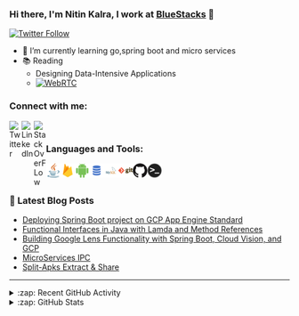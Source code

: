 ### Hi there, I'm Nitin Kalra, I work at [BlueStacks][bluestacksWebsite] 👋

[![Twitter Follow](https://img.shields.io/twitter/follow/nkalra0123?color=1DA1F2&logo=twitter&style=for-the-badge)](https://twitter.com/intent/follow?original_referer=https%3A%2F%2Fgithub.com%2Fnkalra0123&screen_name=nkalra0123)

- 🌱 I’m currently learning go,spring boot and micro services
- 📚 Reading 
    * Designing Data-Intensive Applications
    * [<img alt="WebRTC" width="100px" src="https://www.gstatic.com/devrel-devsite/prod/vf2803d8fceba443283ee4e8627acfcc1365957a4f42d24f2965d2cb7faab19ba/webrtc/images/lockup.svg" />][webrtc]


### Connect with me:

[<img align="left" alt="Twitter" width="22px" src="https://cdn.jsdelivr.net/npm/simple-icons@v3/icons/twitter.svg" />][twitter]
[<img align="left" alt="LinkedIn" width="22px" src="https://cdn.jsdelivr.net/npm/simple-icons@v3/icons/linkedin.svg" />][linkedin]
[<img align="left" alt="StackOverFLow" width="22px" src="https://cdn.jsdelivr.net/npm/simple-icons@v3/icons/stackoverflow.svg" />][stackoverflow]

<br />

### Languages and Tools:

<img align="left" alt="Java" width="26px" src="https://raw.githubusercontent.com/github/explore/80688e429a7d4ef2fca1e82350fe8e3517d3494d/topics/java/java.png" />
<img align="left" alt="Firebase" width="26px" src="https://raw.githubusercontent.com/github/explore/80688e429a7d4ef2fca1e82350fe8e3517d3494d/topics/firebase/firebase.png" />
<img align="left" alt="Android" width="26px" src="https://raw.githubusercontent.com/github/explore/80688e429a7d4ef2fca1e82350fe8e3517d3494d/topics/android/android.png" />
<img align="left" alt="SQL" width="26px" src="https://raw.githubusercontent.com/github/explore/80688e429a7d4ef2fca1e82350fe8e3517d3494d/topics/sql/sql.png" />
<img align="left" alt="MySQL" width="26px" src="https://raw.githubusercontent.com/github/explore/80688e429a7d4ef2fca1e82350fe8e3517d3494d/topics/mysql/mysql.png" />
<img align="left" alt="Git" width="26px" src="https://raw.githubusercontent.com/github/explore/80688e429a7d4ef2fca1e82350fe8e3517d3494d/topics/git/git.png" />
<img align="left" alt="GitHub" width="26px" src="https://raw.githubusercontent.com/github/explore/78df643247d429f6cc873026c0622819ad797942/topics/github/github.png" />
<img align="left" alt="Terminal" width="26px" src="https://raw.githubusercontent.com/github/explore/80688e429a7d4ef2fca1e82350fe8e3517d3494d/topics/terminal/terminal.png" />

<br />
<br />

### 📕 Latest Blog Posts

<!-- BLOG-POST-LIST:START -->
- [Deploying Spring Boot project on GCP App Engine Standard](https://medium.com/@nkalra0123/deploying-spring-boot-project-on-gcp-app-engine-standard-4dfd5b169714?source=rss-c6ece434da22------2)
- [Functional Interfaces in Java with Lamda and Method References](https://medium.com/@nkalra0123/functional-interfaces-in-java-with-lamda-and-method-references-53a6c7af4e97?source=rss-c6ece434da22------2)
- [Building Google Lens Functionality with Spring Boot, Cloud Vision, and GCP](https://medium.com/@nkalra0123/building-google-lens-functionality-with-spring-boot-cloud-vision-and-gcp-2e69226d80f3?source=rss-c6ece434da22------2)
- [MicroServices IPC](https://medium.com/@nkalra0123/microservices-ipc-a55598e11f2?source=rss-c6ece434da22------2)
- [Split-Apks Extract & Share](https://medium.com/@nkalra0123/split-apks-extract-share-1c07109184ef?source=rss-c6ece434da22------2)
<!-- BLOG-POST-LIST:END -->

---

<details>
  <summary>:zap: Recent GitHub Activity</summary>
  
<!--START_SECTION:activity-->
<!--END_SECTION:activity-->

</details>

<details>
  <summary>:zap: GitHub Stats</summary>

  <img align="left" alt="My GitHub Stats" src="https://github-readme-stats.vercel.app/api?username=nkalra0123&show_icons=true&hide_border=true" />

</details>

[bluestacksWebsite]: https://bluestacks.com
[twitter]: https://twitter.com/nkalra0123
[webrtc]: https://webrtc.org/
[stackoverflow]: https://stackoverflow.com/users/2773112/nkalra0123
[linkedin]: https://linkedin.com/in/nitin-kalra-b5480947
